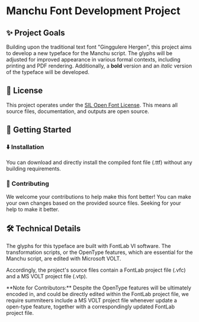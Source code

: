 # Manchu Font Development Project

## ✨ Project Goals

Building upon the traditional text font "Ginggulere Hergen", this project aims to develop a new typeface for the Manchu script. The glyphs will be adjusted for improved appearance in various formal contexts, including printing and PDF rendering. Additionally, a **bold** version and an *italic* version of the typeface will be developed.

## 📜 License

This project operates under the [SIL Open Font License](https://openfontlicense.org/). This means all source files, documentation, and outputs are open source.

## 🚀 Getting Started

### ⬇️ Installation

You can download and directly install the compiled font file \(\.ttf\) without any building requirements.

### 🤝 Contributing

We welcome your contributions to help make this font better\! You can make your own changes based on the provided source files. Seeking for your help to make it better.

## 🛠️ Technical Details

The glyphs for this typeface are built with FontLab VI software. The transformation scripts, or the OpenType features, which are essential for the Manchu script, are edited with Microsoft VOLT.

Accordingly, the project's source files contain a FontLab project file \(\.vfc\) and a MS VOLT project file \(\.vtp\).

\*\*Note for Contributors:\*\* Despite the OpenType features will be ultimately encoded in, and could be directly edited within the FontLab project file, we require summiteers include a MS VOLT project file whenever update a open-type feature, together with a correspondingly updated FontLab project file.
